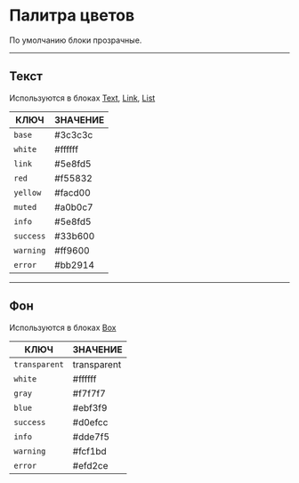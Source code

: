 [box]: blocks/box.md
[text]: blocks/text.md
[link]: blocks/link.md
[list]: blocks/list.md

# Палитра цветов

По умолчанию блоки прозрачные.

---

## Текст

Используются в блоках [Text][text], [Link][link], [List][list]

|   КЛЮЧ    | ЗНАЧЕНИЕ |
|-----------|----------|
| `base`    | #3c3c3c  |
| `white`   | #ffffff  |
| `link`    | #5e8fd5  |
| `red`     | #f55832  |
| `yellow`  | #facd00  |
| `muted`   | #a0b0c7  |
| `info`    | #5e8fd5  |
| `success` | #33b600  |
| `warning` | #ff9600  |
| `error`   | #bb2914  |

---

## Фон

Используются в блоках [Box][box]

|       КЛЮЧ        |  ЗНАЧЕНИЕ   |
|-------------------|-------------|
| `transparent`     | transparent |
| `white`           | #ffffff     |
| `gray`            | #f7f7f7     |
| `blue`            | #ebf3f9     |
| `success`         | #d0efcc     |
| `info`            | #dde7f5     |
| `warning`         | #fcf1bd     |
| `error`           | #efd2ce     |
